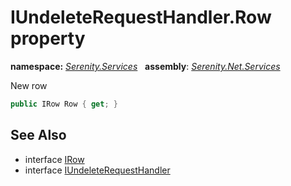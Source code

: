 # IUndeleteRequestHandler.Row property
**namespace:** *[Serenity.Services](../../README.md#serenity.services-namespace)*   **assembly**: *[Serenity.Net.Services](../../README.md)*

New row

```csharp
public IRow Row { get; }
```

## See Also

* interface [IRow](../Serenity.Net.Entity/../../Serenity.Data/IRow.md)
* interface [IUndeleteRequestHandler](../IUndeleteRequestHandler.md)